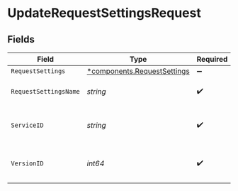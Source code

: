 # UpdateRequestSettingsRequest


## Fields

| Field                                                                 | Type                                                                  | Required                                                              | Description                                                           | Example                                                               |
| --------------------------------------------------------------------- | --------------------------------------------------------------------- | --------------------------------------------------------------------- | --------------------------------------------------------------------- | --------------------------------------------------------------------- |
| `RequestSettings`                                                     | [*components.RequestSettings](../../models/shared/requestsettings.md) | :heavy_minus_sign:                                                    | N/A                                                                   |                                                                       |
| `RequestSettingsName`                                                 | *string*                                                              | :heavy_check_mark:                                                    | Name for the request settings.                                        | test-request-setting                                                  |
| `ServiceID`                                                           | *string*                                                              | :heavy_check_mark:                                                    | Alphanumeric string identifying the service.                          | SU1Z0isxPaozGVKXdv0eY                                                 |
| `VersionID`                                                           | *int64*                                                               | :heavy_check_mark:                                                    | Integer identifying a service version.                                | 1                                                                     |